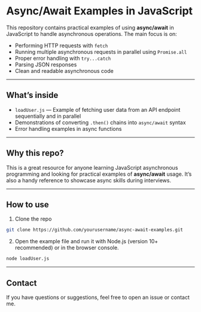 # Async/Await Examples in JavaScript

This repository contains practical examples of using **async/await** in JavaScript to handle asynchronous operations. The main focus is on:

- Performing HTTP requests with `fetch`  
- Running multiple asynchronous requests in parallel using `Promise.all`  
- Proper error handling with `try...catch`  
- Parsing JSON responses  
- Clean and readable asynchronous code  

---

## What’s inside

- `loadUser.js` — Example of fetching user data from an API endpoint sequentially and in parallel  
- Demonstrations of converting `.then()` chains into `async/await` syntax  
- Error handling examples in async functions  

---

## Why this repo?

This is a great resource for anyone learning JavaScript asynchronous programming and looking for practical examples of **async/await** usage. It’s also a handy reference to showcase async skills during interviews.

---

## How to use

1. Clone the repo  
```bash
git clone https://github.com/yourusername/async-await-examples.git
```

2. Open the example file and run it with Node.js (version 10+ recommended) or in the browser console.

```bash
node loadUser.js
```

---

## Contact

If you have questions or suggestions, feel free to open an issue or contact me.
